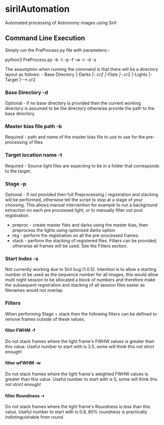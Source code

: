 # sirilAutomation
Automated processing of Astronomy images using Siril

## Command Line Execution
Simply run the PreProcess.py file with parameters:-

python3 PreProcess.py -b <Master bias file path> -t <Target location name> -p <stage> -f <filter FWHM> -w <filter wFWHM> -r <filter Roundness> -d <base directory> -s <Start Index>

The assumption when running the command is that there will be a directory layout as follows: -
Base Directory
|-Darks
  |-*.cr2
|-Flats
  |-*.cr2
|-Lights
  |-Target
    |--*.cr2
    
### Base Directory -d
Optional - if no base directory is provided then the current working directory is assumed to be the directory otherwise provide the path to the base directory

### Master bias file path -b
Required - path and name of the master bias file to use to use for the pre-processing of files

### Target location name -t
Required - Source light files are expecting to be in a folder that corresponds to the target.  

### Stage -p
Optional - if not provided then full Preprocessing / registration and stacking will be performed,  otherwise tell the script to stop at a stage of your choosing.  This allows manual intervention for example to run a background extraction on each pre processed light, or to manually filter out post registration.
* preproc - create master flats and darks using the master bias, then preprocess the lights using optimised darks option
* reg - perform the registration on all the pre-processed frames.  
* stack - perform the stacking of registered files.  Filters can be provided, otherwise all frames will be used.  See the Filters section.

### Start Index -s
Not currently working due to Siril bug (1.0.5).  Intention is to allow a starting number ot be used as the sequence number for all images, this would allow multi night session to be allocated a block of numbers and therefore make the subsequent registration and stacking of all session files easier as filenames would not overlap.

### Filters 
When performing Stage = stack then the following filters can be defined to remove frames outside of these values.

#### filter FWHM -f
Do not stack frames where the light frame's FWHW values is greater than this value.  Useful number to start with is 3.5, some will think this not strict enough!

#### filter wFWHM -w
Do not stack frames where the light frame's weighted FWHW values is greater than this value.  Useful number to start with is 5, some will think this not strict enough!

#### filter Roundness -r
Do not stack frames where the light frame's Roundness is less than this value.  Useful number to start with is 0.8, 80% roundness is practically indistinguishable from round.
